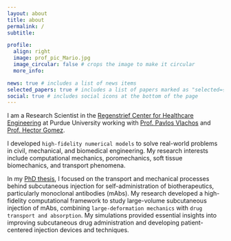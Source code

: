 ```yaml
---
layout: about
title: about
permalink: /
subtitle:

profile:
  align: right
  image: prof_pic_Mario.jpg
  image_circular: false # crops the image to make it circular
  more_info: 

news: true # includes a list of news items
selected_papers: true # includes a list of papers marked as "selected={true}"
social: true # includes social icons at the bottom of the page
---
```

I am a Research Scientist in the [Regenstrief Center for Healthcare Engineering](https://www.purdue.edu/research/rche/) at Purdue University working with [Prof. Pavlos Vlachos](https://vlachosresearch.org/pub-author/pavlos-p-vlachos/) and [Prof. Hector Gomez](https://engineering.purdue.edu/gomez/hectorgomez). 

I developed `high-fidelity numerical models` to solve real-world problems in civil, mechanical, and biomedical engineering. My research interests include computational mechanics, poromechanics, soft tissue biomechanics, and transport phenomena.

In my [PhD thesis](https://hammer.purdue.edu/articles/thesis/Numerical_Simulation_and_Poromechanical_Modeling_of_Subcutaneous_Injection_of_Monoclonal_Antibodies/25674240), I focused on the transport and mechanical processes behind subcutaneous injection for self-administration of biotherapeutics, particularly monoclonal antibodies (mAbs). My research developed a high-fidelity computational framework to study large-volume subcutaneous injection of mAbs, combining `large-deformation mechanics` with `drug transport and absorption`. My simulations provided essential insights into improving subcutaneous drug administration and developing patient-centered injection devices and techniques.

